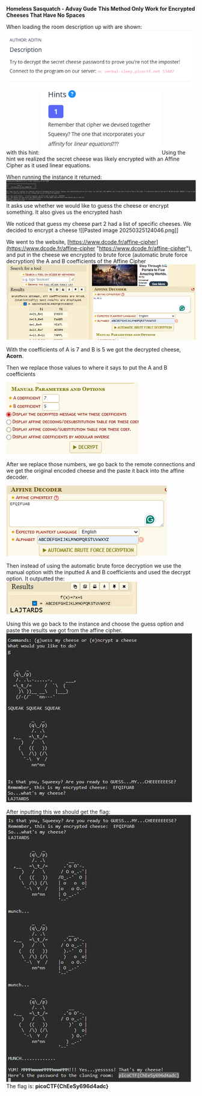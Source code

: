 **Homeless Sasquatch - Advay Gude**
**This Method Only Work for Encrypted Cheeses That Have No Spaces**

When loading the room description up with are shown:
![alt text](https://github.com/Andrew-exe/picoCTF-writeups/blob/main/Pasted%20image%2020250324172052.png)
with this hint:
![alt text](https://github.com/Andrew-exe/picoCTF-writeups/blob/main/Pasted%20image%2020250324172104.png)
Using the hint we realized the secret cheese was likely encrypted with an Affine Cipher as it used linear equations.

When running the instance it returned:
![alt text](https://github.com/Andrew-exe/picoCTF-writeups/blob/main/Pasted%20image%2020250325123738.png)
 It asks use whether we would like to guess the cheese or encrypt something. It also gives us the encrypted hash 
 
We noticed that guess my cheese part 2 had a list of specific cheeses. We decided to encrypt a cheese
![[Pasted image 20250325124046.png]]

We went to the website, [https://www.dcode.fr/affine-cipher](https://www.dcode.fr/affine-cipher "https://www.dcode.fr/affine-cipher"), and put in the cheese we encrypted to brute force (automatic brute force decryption) the A and B coefficients of the Affine Cipher
![alt text](https://github.com/Andrew-exe/picoCTF-writeups/blob/main/Pasted%20image%2020250324213222.png)

With the coefficients of A is 7 and B is 5 we got the decrypted cheese, **Acorn**.

Then we replace those values to where it says to put the A and B coefficients

![alt text](https://github.com/Andrew-exe/picoCTF-writeups/blob/main/Pasted%20image%2020250325123255.png)

After we replace those numbers, we go back to the remote connections and we get the original encoded cheese and the paste it back into the affine decoder.

![alt text](https://github.com/Andrew-exe/picoCTF-writeups/blob/main/Pasted%20image%2020250325123328.png)

Then instead of using the automatic brute force decryption we use the manual option with the inputted A and B coefficients and used the decrypt option. 
It outputted the:
![alt text](https://github.com/Andrew-exe/picoCTF-writeups/blob/main/Pasted%20image%2020250325123353.png)

Using this we go back to the instance and choose the guess option and paste the results we got from the affine cipher.
![alt text](https://github.com/Andrew-exe/picoCTF-writeups/blob/main/Pasted%20image%2020250325123457.png)

After inputting this we should get the flag: 
![alt text](https://github.com/Andrew-exe/picoCTF-writeups/blob/main/Pasted%20image%2020250325123525.png)
The flag is: **picoCTF{ChEeSy696d4adc}** 
